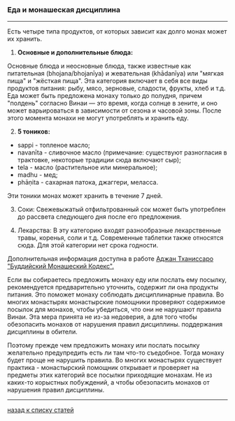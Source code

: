 ### **Еда и монашеская дисциплина**

--------------

Есть четыре типа продуктов, от которых зависит как долго монах может их хранить.

1) **Основные и дополнительные блюда:**

Основные блюда и неосновные блюда, также известные как питательная (bhojana/bhojanīya) и жевательная (khādanīya) или "мягкая пища" и "жёсткая пища". Эта категория включает в себя все виды продуктов питания: рыбу, мясо, зерновые, сладости, фрукты, хлеб и т.д. Еда может быть предложена монаху только до полудня, причем "полдень" согласно Винаи — это время, когда солнце в зените, и оно может варьироваться в зависимости от сезона и часовой зоны. После этого момента монахи не могут употреблять и хранить еду.

2) **5 тоников:**

- sappi - топленое масло;
- navanīta - сливочное масло (примечание: существуют разногласия в трактовке, некоторые традиции сюда включают сыр);
- tela - масло (растительное или минеральное);
- madhu - мед;
- phāṇita - сахарная патока, джаггери, меласса. 

Эти тоники монах может хранить в течение 7 дней.

3) Соки: Свежевыжатый отфильтрованный сок может быть употреблен до рассвета следующего дня после его предложения.

4) Лекарства: В эту категорию входят разнообразные лекарственные травы, коренья, соли и т.д. Современные таблетки также относятся сюда. Для этой категории нет срока годности.

Дополнительная информация доступна в работе [Аджан Тханиссаро "Буддийский Монашеский Кодекс".](https://www.dhammatalks.org/vinaya/bmc/Section0019.html)

Если вы собираетесь предложить монаху еду или послать ему посылку, рекомендуется предварительно уточнить, содержит ли она продукты питания. Это поможет монаху соблюдать дисциплинарные правила. Во многих монастырях монастырские помощники проверяют содержимое посылок для монахов, чтобы убедиться, что они не нарушают правила Винаи. Эта мера принята не из-за недоверия, а для того чтобы обезопасить монахов от нарушения правил дисциплины. поддержания дисциплины в обители.

Поэтому прежде чем предложить монаху или послать посылку желательно предупредить есть ли там что-то съедобное. Тогда монаху будет проще не нарушить правила. Во многих монастырях существует практика - монастырский помощник открывает и проверяет на предметы этих категорий все посылки приходящие монахам. Не из каких-то корыстных побуждений, а чтобы обезопасить монахов от нарушения правил дисциплины.

--------------

[назад к списку статей](https://devamitta.github.io/notes/vinaya_notes.html)
